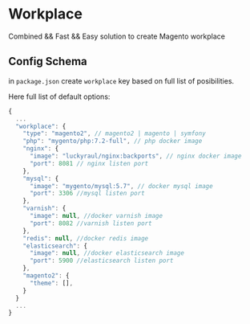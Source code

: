 # Workplace
Combined && Fast && Easy solution to create Magento workplace

## Config Schema

in ```package.json``` create ```workplace``` key
based on full list of posibilities.

Here full list of default options:

```js
{
  ...
  "workplace": {
    "type": "magento2", // magento2 | magento | symfony
    "php": "mygento/php:7.2-full", // php docker image
    "nginx": {
      "image": "luckyraul/nginx:backports", // nginx docker image
      "port": 8081 // nginx listen port
    },
    "mysql": {
      "image": "mygento/mysql:5.7", // docker mysql image
      "port": 3306 //mysql listen port
    },
    "varnish": {
      "image": null, //docker varnish image
      "port": 8082 //varnish listen port
    },
    "redis": null, //docker redis image
    "elasticsearch": {
      "image": null, //docker elasticsearch image
      "port": 5900 //elasticsearch listen port
    },
    "magento2": {
      "theme": [],
    }
  }
  ...
}
```
